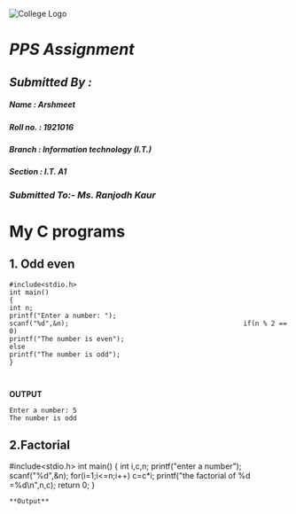 ![College  Logo](https://www.gndec.ac.in/logo.png)
# *PPS Assignment*
## ***Submitted By :***
##### ***Name : Arshmeet***
##### ***Roll no. : 1921016***
##### ***Branch : Information technology (I.T.)***
##### ***Section : I.T. A1***

### ***Submitted To:- Ms. Ranjodh Kaur***

# My C programs
## 1. Odd even
```
#include<stdio.h>
int main()
{
int n;
printf("Enter a number: ");
scanf("%d",&n);                                            if(n % 2 == 0)
printf("The number is even");
else
printf("The number is odd");
}



```
**OUTPUT**
```
Enter a number: 5
The number is odd
```
## 2.Factorial

#include<stdio.h>
int main()
{
int i,c,n;
printf("enter a number");
scanf("%d",&n);
for(i=1;i<=n;i++)
c=c*i;
printf("the factorial of %d =%d\n",n,c);
return 0;
}
```
**Output**
```

<!--stackedit_data:
eyJoaXN0b3J5IjpbMTk0MTMwMzk5NiwxMDY0OTM1NzcwLDUyOT
cwOTQwMSwtMjA4ODc0NjYxMiw4NjA2OTI1MzZdfQ==
-->